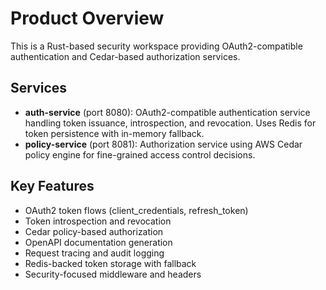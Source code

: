 # Product Overview

This is a Rust-based security workspace providing OAuth2-compatible authentication and Cedar-based authorization services.

## Services

- **auth-service** (port 8080): OAuth2-compatible authentication service handling token issuance, introspection, and revocation. Uses Redis for token persistence with in-memory fallback.
- **policy-service** (port 8081): Authorization service using AWS Cedar policy engine for fine-grained access control decisions.

## Key Features

- OAuth2 token flows (client_credentials, refresh_token)
- Token introspection and revocation
- Cedar policy-based authorization
- OpenAPI documentation generation
- Request tracing and audit logging
- Redis-backed token storage with fallback
- Security-focused middleware and headers